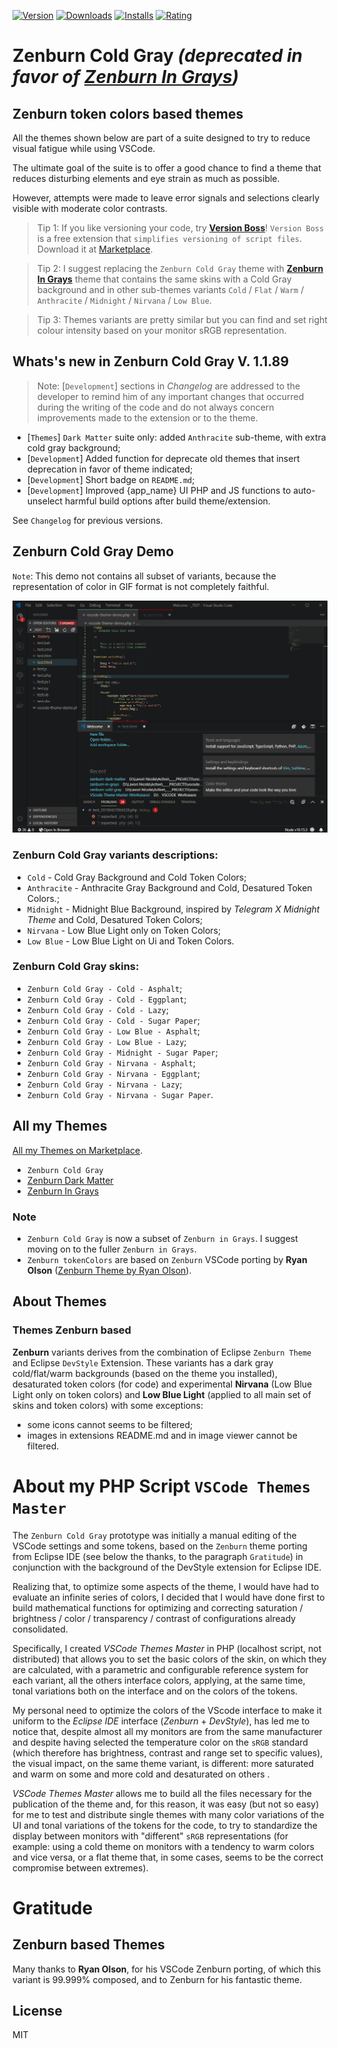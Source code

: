 [![Version](https://vsmarketplacebadge.apphb.com/version-short/nicola-granata.zenburn-cold-gray.svg)](https://marketplace.visualstudio.com/items?itemName=nicola-granata.zenburn-cold-gray)&nbsp;[![Downloads](https://vsmarketplacebadge.apphb.com/downloads-short/nicola-granata.zenburn-cold-gray.svg)](https://marketplace.visualstudio.com/items?itemName=nicola-granata.zenburn-cold-gray)&nbsp;[![Installs](https://vsmarketplacebadge.apphb.com/installs-short/nicola-granata.zenburn-cold-gray.svg)](https://marketplace.visualstudio.com/items?itemName=nicola-granata.zenburn-cold-gray)&nbsp;[![Rating](https://vsmarketplacebadge.apphb.com/rating-short/nicola-granata.zenburn-cold-gray.svg)](https://marketplace.visualstudio.com/items?itemName=nicola-granata.zenburn-cold-gray)&nbsp;

# Zenburn Cold Gray *(deprecated in favor of [Zenburn In Grays](https://marketplace.visualstudio.com/items?itemName=nicola-granata.zenburn-in-grays))*

## **Zenburn** token colors based themes

All the themes shown below are part of a suite designed to try to reduce visual fatigue while using VSCode.

The ultimate goal of the suite is to offer a good chance to find a theme that reduces disturbing elements and eye strain as much as possible.

However, attempts were made to leave error signals and selections clearly visible with moderate color contrasts.

> Tip 1: If you like versioning your code, try [**Version Boss**](https://marketplace.visualstudio.com/items?itemName=nicola-granata.version-boss)! `Version Boss` is a free extension that `simplifies versioning of script files`. Download it at [Marketplace](https://marketplace.visualstudio.com/items?itemName=nicola-granata.version-boss).

> Tip 2: I suggest replacing the `Zenburn Cold Gray` theme with [**Zenburn In Grays**](https://marketplace.visualstudio.com/items?itemName=nicola-granata.zenburn-in-grays) theme that contains the same skins with a Cold Gray background and in other sub-themes variants `Cold` / `Flat` / `Warm` / `Anthracite` / `Midnight` / `Nirvana` / `Low Blue`.

> Tip 3: Themes variants are pretty similar but you can find and set right colour intensity based on your monitor sRGB representation.


## Whats's new in Zenburn Cold Gray V. 1.1.89

> Note: [`Development`] sections in *Changelog* are addressed to the developer to remind him of any important changes that occurred during the writing of the code and do not always concern improvements made to the extension or to the theme.

- [`Themes`] `Dark Matter` suite only: added `Anthracite` sub-theme, with extra cold gray background;
- [`Development`] Added function for deprecate old themes that insert deprecation in favor of theme indicated;
- [`Development`] Short badge on `README.md`;
- [`Development`] Improved {app_name} UI PHP and JS functions to auto-unselect harmful build options after build theme/extension.


See `Changelog` for previous versions.

## Zenburn Cold Gray Demo

`Note`: This demo not contains all subset of variants, because the representation of color in GIF format is not completely faithful.

![Zenburn Cold Gray Demo](./_gfx/zenburn-cold-gray-demo.gif)

### **Zenburn Cold Gray** variants descriptions:

- `Cold` - Cold Gray Background and Cold Token Colors;
- `Anthracite` - Anthracite Gray Background and Cold, Desatured Token Colors.;
- `Midnight` - Midnight Blue Background, inspired by *Telegram X Midnight Theme* and Cold, Desatured Token Colors;
- `Nirvana` - Low Blue Light only on Token Colors;
- `Low Blue` - Low Blue Light on Ui and Token Colors.


### **Zenburn Cold Gray** skins:

- `Zenburn Cold Gray - Cold - Asphalt`;
- `Zenburn Cold Gray - Cold - Eggplant`;
- `Zenburn Cold Gray - Cold - Lazy`;
- `Zenburn Cold Gray - Cold - Sugar Paper`;
- `Zenburn Cold Gray - Low Blue - Asphalt`;
- `Zenburn Cold Gray - Low Blue - Lazy`;
- `Zenburn Cold Gray - Midnight - Sugar Paper`;
- `Zenburn Cold Gray - Nirvana - Asphalt`;
- `Zenburn Cold Gray - Nirvana - Eggplant`;
- `Zenburn Cold Gray - Nirvana - Lazy`;
- `Zenburn Cold Gray - Nirvana - Sugar Paper`.


## All my Themes

[All my Themes on Marketplace](https://marketplace.visualstudio.com/search?term=publisher%3A%22Nicola%20Granata%22&target=VSCode&category=Themes&sortBy=Relevance).

- `Zenburn Cold Gray`
- [Zenburn Dark Matter](https://marketplace.visualstudio.com/items?itemName=nicola-granata.zenburn-dark-matter)
- [Zenburn In Grays](https://marketplace.visualstudio.com/items?itemName=nicola-granata.zenburn-in-grays)


### Note

- `Zenburn Cold Gray` is now a subset of `Zenburn in Grays`. I suggest moving on to the fuller `Zenburn in Grays`.
- `Zenburn tokenColors` are based on `Zenburn` VSCode porting by **Ryan Olson** ([Zenburn Theme by Ryan Olson](https://marketplace.visualstudio.com/items?itemName=ryanolsonx.zenburn)).

## About Themes

### Themes **Zenburn** based

**Zenburn** variants derives from the combination of Eclipse `Zenburn Theme` and Eclipse `DevStyle` Extension.
These variants has a dark gray cold/flat/warm backgrounds (based on the theme you installed), desaturated token colors (for code) and experimental **Nirvana** (Low Blue Light only on token colors) and **Low Blue Light** (applied to all main set of skins and token colors) with some exceptions:

- some icons cannot seems to be filtered;
- images in extensions README.md and in image viewer cannot be filtered.

# About my PHP Script `VSCode Themes Master`

The `Zenburn Cold Gray` prototype was initially a manual editing of the VSCode settings and some tokens, based on the `Zenburn` theme porting from Eclipse IDE (see below the thanks, to the paragraph `Gratitude`) in conjunction with the background of the DevStyle extension for Eclipse IDE.

Realizing that, to optimize some aspects of the theme, I would have had to evaluate an infinite series of colors, I decided that I would have done first to build mathematical functions for optimizing and correcting saturation / brightness / color / transparency / contrast of configurations already consolidated.

Specifically, I created _VSCode Themes Master_ in PHP (localhost script, not distributed) that allows you to set the basic colors of the skin, on which they are calculated, with a parametric and configurable reference system for each variant, all the others interface colors, applying, at the same time, tonal variations both on the interface and on the colors of the tokens.

My personal need to optimize the colors of the VScode interface to make it uniform to the _Eclipse IDE_ interface (_Zenburn_ + _DevStyle_), has led me to notice that, despite almost all my monitors are from the same manufacturer and despite having selected the temperature color on the `sRGB` standard (which therefore has brightness, contrast and range set to specific values), the visual impact, on the same theme variant, is different: more saturated and warm on some and more cold and desaturated on others .

_VSCode Themes Master_ allows me to build all the files necessary for the publication of the theme and, for this reason, it was easy (but not so easy) for me to test and distribute single themes with many color variations of the UI and tonal variations of the tokens for the code, to try to standardize the display between monitors with "different" `sRGB` representations (for example: using a cold theme on monitors with a tendency to warm colors and vice versa, or a flat theme that, in some cases, seems to be the correct compromise between extremes).

# Gratitude

## Zenburn based Themes

Many thanks to **Ryan Olson**, for his VSCode Zenburn porting, of which this variant is 99.999% composed, and to Zenburn for his fantastic theme.

## License

MIT
